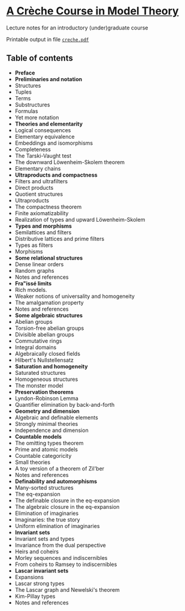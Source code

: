 # [A Crèche Course in Model Theory](../../raw/master/creche.pdf)

Lecture notes for an introductory (under)graduate course

Printable output in file [`creche.pdf`](./creche.pdf)

## Table of contents

*  **Preface**
*  **Preliminaries and notation**
  * Structures
  * Tuples
  * Terms
  * Substructures
  * Formulas
  * Yet more notation
*  **Theories and elementarity**
  * Logical consequences
  * Elementary equivalence
  * Embeddings and isomorphisms
  * Completeness
  * The Tarski-Vaught test
  * The downward Löwenheim-Skolem theorem
  * Elementary chains
*  **Ultraproducts and compactness**
  * Filters and ultrafilters
  * Direct products
  * Quotient structures
  * Ultraproducts
  * The compactness theorem
  * Finite axiomatizability
  * Realization of types and upward Löwenheim-Skolem
*  **Types and morphisms**
  * Semilattices and filters
  * Distributive lattices and prime filters
  * Types as filters
  * Morphisms
*  **Some relational structures**
  * Dense linear orders
  * Random graphs
  * Notes and references
*  **Fra\"issé limits**
  * Rich models.
  * Weaker notions of universality and homogeneity
  * The amalgamation property
  * Notes and references
*  **Some algebraic structures**
  * Abelian groups
  * Torsion-free abelian groups
  * Divisible abelian groups
  * Commutative rings
  * Integral domains
  * Algebraically closed fields
  * Hilbert's Nullstellensatz
*  **Saturation and homogeneity**
  * Saturated structures
  * Homogeneous structures
  * The monster model
*  **Preservation theorems**
  * Lyndon-Robinson Lemma
  * Quantifier elimination by back-and-forth
*  **Geometry and dimension**
  * Algebraic and definable elements
  * Strongly minimal theories
  * Independence and dimension
*  **Countable models**
  * The omitting types theorem
  * Prime and atomic models
  * Countable categoricity
  * Small theories
  * A toy version of a theorem of Zil'ber
  * Notes and references
*  **Definability and automorphisms**
  * Many-sorted structures
  * The eq-expansion
  * The definable closure in the eq-expansion
  * The algebraic closure in the eq-expansion
  * Elimination of imaginaries
  * Imaginaries: the true story
  * Uniform elimination of imaginaries
*  **Invariant sets**
  * Invariant sets and types
  * Invariance from the dual perspective
  * Heirs and coheirs
  * Morley sequences and indiscernibles
  * From coheirs to Ramsey to indiscernibles
*  **Lascar invariant sets**
  * Expansions
  * Lascar strong types
  * The Lascar graph and Newelski's theorem
  * Kim-Pillay types
  * Notes and references
